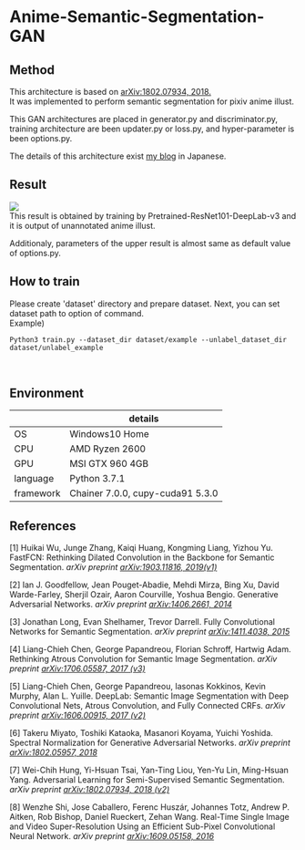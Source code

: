 # Anime-Semantic-Segmentation-GAN

## Method
This architecture is based on <a href="https://arxiv.org/abs/1802.07934">arXiv:1802.07934, 2018.</a><br>
It was implemented to perform semantic segmentation for pixiv anime illust.<br>

This GAN architectures are placed in generator.py and discriminator.py, training architecture are been updater.py or loss.py, and hyper-parameter is been options.py.

The details of this architecture exist <a href="https://www.pit-ray.com/entry/semi-seg" target="_blank">my blog</a> in Japanese.


## Result
<img src="https://cdn-ak.f.st-hatena.com/images/fotolife/p/pit-ray/20200124/20200124213414.jpg"></img><br>
This result is obtained by training by Pretrained-ResNet101-DeepLab-v3 and it is output of unannotated anime illust.

Additionaly, parameters of the upper result is almost same as default value of options.py.

## How to train
Please create 'dataset' directory and prepare dataset. Next, you can set dataset path to option of command.<br>
Example) <br>
```
Python3 train.py --dataset_dir dataset/example --unlabel_dataset_dir dataset/unlabel_example
```  
<br>

## Environment
||details|
|---|---|
|OS|Windows10 Home|
|CPU|AMD Ryzen 2600|
|GPU|MSI GTX 960 4GB|
|language|Python 3.7.1|
|framework|Chainer 7.0.0, cupy-cuda91 5.3.0|

## References  
[1] Huikai Wu, Junge Zhang, Kaiqi Huang, Kongming Liang, Yizhou Yu. FastFCN: Rethinking Dilated Convolution in the Backbone for Semantic Segmentation. <i>arXiv preprint <a href="https://arxiv.org/abs/1903.11816">arXiv:1903.11816, 2019(v1)</a></i>

[2] Ian J. Goodfellow, Jean Pouget-Abadie, Mehdi Mirza, Bing Xu, David Warde-Farley, Sherjil Ozair, Aaron Courville, Yoshua Bengio. Generative Adversarial Networks. <i>arXiv preprint  <a href="https://arxiv.org/abs/1406.2661">arXiv:1406.2661, 2014</a></i>

[3] Jonathan Long, Evan Shelhamer, Trevor Darrell. Fully Convolutional Networks for Semantic Segmentation. <i>arXiv preprint <a href="https://arxiv.org/abs/1411.4038">arXiv:1411.4038, 2015</a></i>

[4] Liang-Chieh Chen, George Papandreou, Florian Schroff, Hartwig Adam. Rethinking Atrous Convolution for Semantic Image Segmentation. <i>arXiv preprint <a href="https://arxiv.org/abs/1706.05587">arXiv:1706.05587, 2017 (v3)</a></i>

[5] Liang-Chieh Chen, George Papandreou, Iasonas Kokkinos, Kevin Murphy, Alan L. Yuille. DeepLab: Semantic Image Segmentation with Deep Convolutional Nets, Atrous Convolution, and Fully Connected CRFs. <i>arXiv preprint <a href="https://arxiv.org/abs/1606.00915">arXiv:1606.00915, 2017 (v2)</a></i>

[6] Takeru Miyato, Toshiki Kataoka, Masanori Koyama, Yuichi Yoshida. Spectral Normalization for Generative Adversarial Networks. <i>arXiv preprint <a href="https://arxiv.org/abs/1802.05957">arXiv:1802.05957, 2018</a></i>

[7] Wei-Chih Hung, Yi-Hsuan Tsai, Yan-Ting Liou, Yen-Yu Lin, Ming-Hsuan Yang. Adversarial Learning for Semi-Supervised Semantic Segmentation. <i>arXiv preprint <a href="https://arxiv.org/abs/1802.07934">arXiv:1802.07934, 2018 (v2)</a></i>

[8] Wenzhe Shi, Jose Caballero, Ferenc Huszár, Johannes Totz, Andrew P. Aitken, Rob Bishop, Daniel Rueckert, Zehan Wang. Real-Time Single Image and Video Super-Resolution Using an Efficient Sub-Pixel Convolutional Neural Network. <i>arXiv preprint <a href="https://arxiv.org/abs/1609.05158">arXiv:1609.05158, 2016</a></i>
